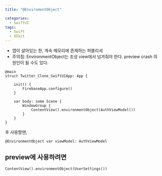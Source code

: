 ```yaml
---
title: "@EnviromentObject"

categories:
  - SwiftUI
tags:
  - Swift 
  - UIkit
---
```

- 앱이 살아있는 한, 계속 메모리에 존재하는 퍼블리셔
- 주의점: EnvironmentObject는 조상 view에서 넘겨줘야 한다. preview crash 의 원인이 될 수도 있다.
~~~
@main
struct Twitter_Clone_SwiftUIApp: App {
    
    init() {
        FirebaseApp.configure()
    }
    
    var body: some Scene {
        WindowGroup {
            ContentView().environmentObject(AuthViewModel())
        }
    }
}
~~~
후 사용할땐,
~~~
@EnvironmentObject var viewModel: AuthViewModel
~~~

## preview에 사용하려면
~~~
ContentView().environmentObject(UserSettings())
~~~
